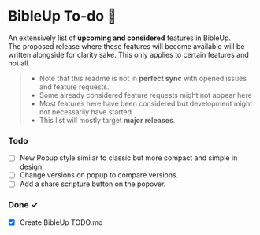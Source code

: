# BibleUp To-do 📝

An extensively list of **upcoming and considered** features in BibleUp.<br>
The proposed release where these features will become available will be written alongside for clarity sake. This only applies to certain features and not all.

>- Note that this readme is not in **perfect sync** with opened issues and feature requests. <br>
>- Some already considered feature requests might not appear here<br>
>- Most features here have been considered but development might not necessarily have started.<br>
>- This list will mostly target **major releases**.

### Todo

- [ ] New Popup style similar to classic but more compact and simple in design.
- [ ] Change versions on popup to compare versions.
- [ ] Add a share scripture button on the popover.

### Done ✓

- [x] Create BibleUp TODO.md  
